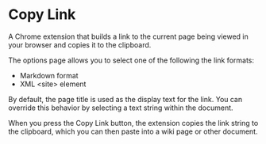 # Copy Link

A Chrome extension that builds a link to the current page being viewed in
your browser and copies it to the clipboard.

The options page allows you to select one of the following the link formats:
* Markdown format
* XML &lt;site&gt; element

By default, the page title is used as the display text for the link. You can
override this behavior by selecting a text string within the document.

When you press the Copy Link button, the extension copies the link string to
the clipboard, which you can then paste into a wiki page or other document.
